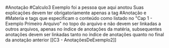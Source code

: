 #Anotação #Calculo3 
Exemplo foi a pessoa que aqui anotou
Suas explicações devem ter obrigatoriamente apenas a tag #Anotação e #Materia e tags que especificam o conteúdo como listado no "Cap 1 - Exemplo Primeiro Arquivo" no topo do arquivo e não devem ser linkadas a outros arquivos, apenas no índice de anotações da matéria, subsequentes anotações devem ser linkadas tanto no índice de anotações quanto no final da anotação anterior
[[C3 - AnotaçõesDeExemplo2]]